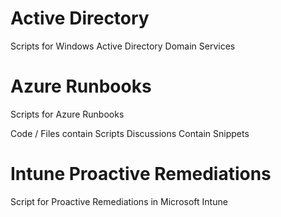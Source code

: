 # Active Directory
Scripts for Windows Active Directory Domain Services

# Azure Runbooks
Scripts for Azure Runbooks

Code / Files contain Scripts
Discussions Contain Snippets

# Intune Proactive Remediations
Script for Proactive Remediations in Microsoft Intune
